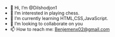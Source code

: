 - 👋 Hi, I’m @Dilshodjon1
- 👀 I’m interested in playing chess.
- 🌱 I’m currently learning HTML,CSS,JavaScript.
- 💞️ I’m looking to collaborate on you
- 📫 How to reach me: Benjemenx02@gmail.com 

<!---
Dilshodjon1/Dilshodjon1 is a ✨ special ✨ repository because its `README.md` (this file) appears on your GitHub profile.
You can click the Preview link to take a look at your changes.
--->

